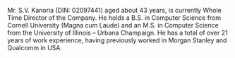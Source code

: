 Mr. S.V. Kanoria (DIN: 02097441) aged about 43 years, is currently Whole Time Director of the Company. He holds a B.S. in Computer Science from Cornell University (Magna cum Laude) and an M.S. in Computer Science from the University of Illinois – Urbana Champaign. He has a total of over 21 years of work experience, having previously worked in Morgan Stanley and Qualcomm in USA.
